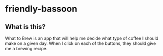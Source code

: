 # friendly-bassoon

## What is this?

What to Brew is an app that will help me decide what type of coffee I should make on a given day. When I click on each of the buttons, they should give me a brewing recipe.
